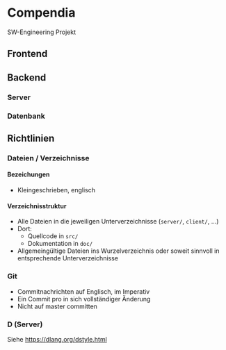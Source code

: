 # Compendia
SW-Engineering Projekt

## Frontend

## Backend

### Server

### Datenbank

## Richtlinien

### Dateien / Verzeichnisse
#### Bezeichungen
- Kleingeschrieben, englisch

#### Verzeichnisstruktur
- Alle Dateien in die jeweiligen Unterverzeichnisse (`server/`, `client/`, ...)
- Dort:
  - Quellcode in `src/`
  - Dokumentation in `doc/`
- Allgemeingültige Dateien ins Wurzelverzeichnis oder soweit sinnvoll in entsprechende Unterverzeichnisse

### Git
- Commitnachrichten auf Englisch, im Imperativ
- Ein Commit pro in sich vollständiger Änderung
- Nicht auf master committen

### D (Server)
Siehe https://dlang.org/dstyle.html
